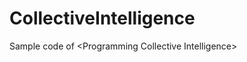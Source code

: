 CollectiveIntelligence
======================

Sample code of &lt;Programming Collective Intelligence>